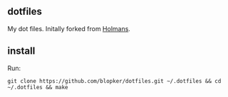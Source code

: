 ## dotfiles
My dot files. Initally forked from [Holmans](https://github.com/holman/dotfiles).

## install
Run:
```
git clone https://github.com/blopker/dotfiles.git ~/.dotfiles && cd ~/.dotfiles && make
```

